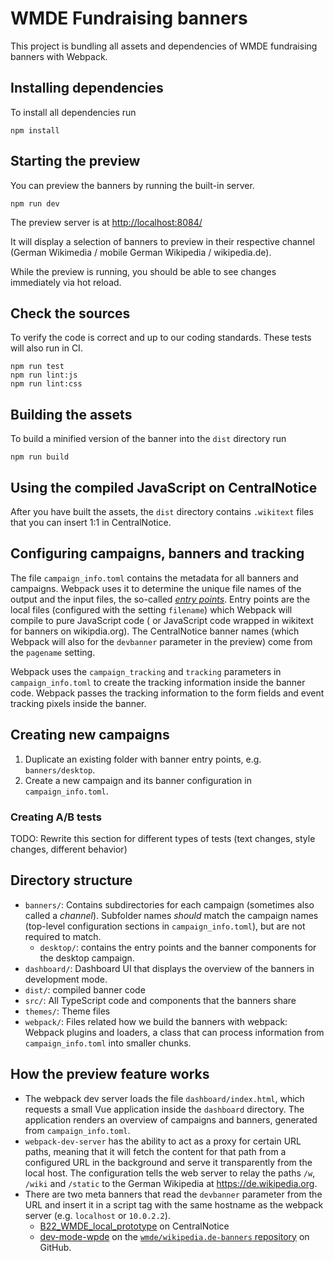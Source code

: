 # WMDE Fundraising banners

This project is bundling all assets and dependencies of WMDE fundraising banners with Webpack.

## Installing dependencies

To install all dependencies run

    npm install

## Starting the preview

You can preview the banners by running the built-in server.

    npm run dev

The preview server is at [http://localhost:8084/](http://localhost:8084/)

It will display a selection of banners to preview in their respective channel (German Wikimedia / mobile German Wikipedia / wikipedia.de).

While the preview is running, you should be able to see changes immediately via hot reload.

## Check the sources

To verify the code is correct and up to our coding standards. These tests will also run in CI.

    npm run test
    npm run lint:js
    npm run lint:css

## Building the assets

To build a minified version of the banner into the `dist` directory run

    npm run build

## Using the compiled JavaScript on CentralNotice

After you have built the assets, the `dist` directory contains `.wikitext`
files that you can insert 1:1 in CentralNotice.

## Configuring campaigns, banners and tracking

The file `campaign_info.toml` contains the metadata for all banners and
campaigns. Webpack uses it to determine the unique file names of the
output and the input files, the so-called *[entry
points](https://webpack.js.org/configuration/entry-context/)*. Entry
points are the local files (configured with the setting `filename`) which
Webpack will compile to pure JavaScript code ( or JavaScript code wrapped
in wikitext for banners on wikipdia.org). The CentralNotice banner names
(which Webpack will also for the `devbanner` parameter in the preview)
come from the `pagename` setting.

Webpack uses the `campaign_tracking` and `tracking` parameters in
`campaign_info.toml` to create the tracking information inside the banner
code. Webpack passes the tracking information to the form fields and event
tracking pixels inside the banner.

## Creating new campaigns
1. Duplicate an existing folder with banner entry points, e.g. `banners/desktop`.
2. Create a new campaign and its banner configuration in `campaign_info.toml`.

### Creating A/B tests

TODO: Rewrite this section for different types of tests (text changes,
style changes, different behavior)

## Directory structure

- `banners/`: Contains subdirectories for each campaign (sometimes also called
	a *channel*). Subfolder names *should* match the campaign names
	(top-level configuration sections in `campaign_info.toml`), but are
	not required to match.
  - `desktop/`: contains the entry points and the banner components for
	  the desktop campaign.
- `dashboard/`: Dashboard UI that displays the overview of the
	banners in development mode.
- `dist/`: compiled banner code
- `src/`: All TypeScript code and components that the banners share
- `themes/`: Theme files
- `webpack/`: Files related how we build the banners with webpack: Webpack
	plugins and loaders, a class that can process information from
	`campaign_info.toml` into smaller chunks.

## How the preview feature works
* The webpack dev server loads the file `dashboard/index.html`, which requests a small Vue application inside the `dashboard` directory. The application renders an overview of campaigns and banners, generated from `campaign_info.toml`.
* `webpack-dev-server` has the ability to act as a proxy for certain URL paths, meaning that it will fetch the content for that
  path from a configured URL in the background and serve it transparently from the local host. The configuration tells the web server to relay the paths `/w`, `/wiki` and `/static` to the German Wikipedia at https://de.wikipedia.org. 
* There are two meta banners that read the `devbanner` parameter from the URL and insert it in a script tag with the same hostname as the webpack server (e.g. `localhost` or `10.0.2.2`).
  * [B22_WMDE_local_prototype](https://meta.wikimedia.org/wiki/Special:CentralNoticeBanners/edit/B22_WMDE_local_prototype) on CentralNotice
  * [dev-mode-wpde](https://github.com/wmde/wikipedia.de-banners/blob/master/dev-mode-wpde.js) on the [`wmde/wikipedia.de-banners` repository](https://github.com/wmde/wikipedia.de-banners) on GitHub.

